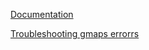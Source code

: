 [Documentation](https://jupyter-gmaps.readthedocs.io/en/latest/tutorial.html#heatmaps)

[Troubleshooting gmaps errorrs](https://developers.google.com/maps/documentation/javascript/error-messages#retired-version)

